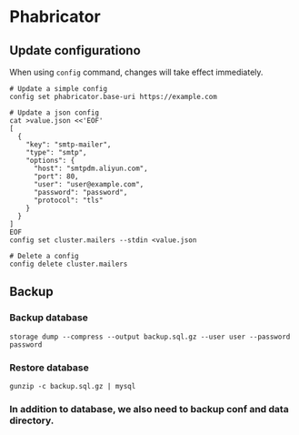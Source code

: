 # Phabricator

## Update configurationo

When using `config` command, changes will take effect immediately.

```
# Update a simple config
config set phabricator.base-uri https://example.com

# Update a json config
cat >value.json <<'EOF'
[
  {
    "key": "smtp-mailer",
    "type": "smtp",
    "options": {
      "host": "smtpdm.aliyun.com",
      "port": 80,
      "user": "user@example.com",
      "password": "password",
      "protocol": "tls"
    }
  }
]
EOF
config set cluster.mailers --stdin <value.json

# Delete a config
config delete cluster.mailers
```

## Backup

### Backup database

```
storage dump --compress --output backup.sql.gz --user user --password password
```

### Restore database

```
gunzip -c backup.sql.gz | mysql
```

### In addition to database, we also need to backup conf and data directory.

